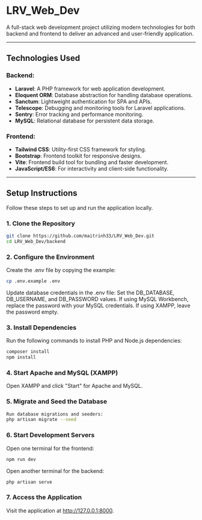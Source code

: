 # LRV_Web_Dev

A full-stack web development project utilizing modern technologies for both backend and frontend to deliver an advanced and user-friendly application.

---

## **Technologies Used**

### **Backend:**
- **Laravel**: A PHP framework for web application development.
- **Eloquent ORM**: Database abstraction for handling database operations.
- **Sanctum**: Lightweight authentication for SPA and APIs.
- **Telescope**: Debugging and monitoring tools for Laravel applications.
- **Sentry**: Error tracking and performance monitoring.
- **MySQL**: Relational database for persistent data storage.

### **Frontend:**
- **Tailwind CSS**: Utility-first CSS framework for styling.
- **Bootstrap**: Frontend toolkit for responsive designs.
- **Vite**: Frontend build tool for bundling and faster development.
- **JavaScript/ES6**: For interactivity and client-side functionality.

---

## **Setup Instructions**

Follow these steps to set up and run the application locally.

### **1. Clone the Repository**
```bash
git clone https://github.com/maitrinh33/LRV_Web_Dev.git
cd LRV_Web_Dev/backend
```

### **2. Configure the Environment**
Create the .env file by copying the example:

```bash
cp .env.example .env
```
Update database credentials in the .env file:
Set the DB_DATABASE, DB_USERNAME, and DB_PASSWORD values.
If using MySQL Workbench, replace the password with your MySQL credentials.
If using XAMPP, leave the password empty.

### **3. Install Dependencies**
Run the following commands to install PHP and Node.js dependencies:
```bash
composer install
npm install
```

### **4. Start Apache and MySQL (XAMPP)**
Open XAMPP and click "Start" for Apache and MySQL.

### **5. Migrate and Seed the Database**
```bash
Run database migrations and seeders:
php artisan migrate --seed
```

### **6. Start Development Servers**
Open one terminal for the frontend:
```bash
npm run dev
```
Open another terminal for the backend:
```bash
php artisan serve
```
### **7. Access the Application**
Visit the application at http://127.0.0.1:8000.

